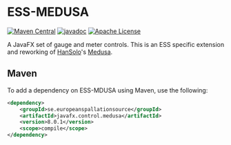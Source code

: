 # ESS-MEDUSA

[![Maven Central](https://img.shields.io/maven-central/v/se.europeanspallationsource/javafx.control.medusa.svg)](https://repo1.maven.org/maven2/se/europeanspallationsource/javafx.control.medusa)
[![javadoc](https://www.javadoc.io/badge/se.europeanspallationsource/javafx.control.medusa.svg)](https://www.javadoc.io/doc/se.europeanspallationsource/javafx.control.medusa)
[![Apache License](https://img.shields.io/badge/license-Apache%20License%202.0-yellow.svg)](http://www.apache.org/licenses/LICENSE-2.0)

A JavaFX set of gauge and meter controls.
This is an ESS specific extension and reworking of [HanSolo](https://github.com/HanSolo?tab=repositories)'s [Medusa](https://github.com/HanSolo/Medusa).

## Maven

To add a dependency on ESS-MDUSA using Maven, use the following:

```xml
<dependency>
    <groupId>se.europeanspallationsource</groupId>
    <artifactId>javafx.control.medusa</artifactId>
    <version>8.0.1</version>
    <scope>compile</scope>
</dependency>
```

